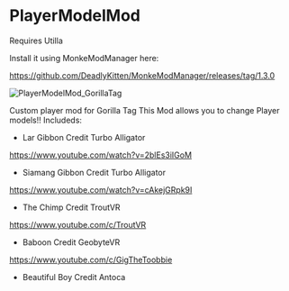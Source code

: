 # PlayerModelMod
Requires Utilla

Install it using MonkeModManager here:

https://github.com/DeadlyKitten/MonkeModManager/releases/tag/1.3.0

![PlayerModelMod_GorillaTag](https://user-images.githubusercontent.com/65086429/169942239-7da8eb2f-0778-4b7c-a218-f81a72f307e8.png ) 

Custom player mod for Gorilla Tag
This Mod allows you to change Player models!!
Includeds:
- Lar Gibbon Credit Turbo Alligator

https://www.youtube.com/watch?v=2blEs3iIGoM


- Siamang Gibbon Credit Turbo Alligator

https://www.youtube.com/watch?v=cAkejGRpk9I


- The Chimp Credit TroutVR

https://www.youtube.com/c/TroutVR


- Baboon Credit GeobyteVR

https://www.youtube.com/c/GigTheToobbie


- Beautiful Boy Credit Antoca

